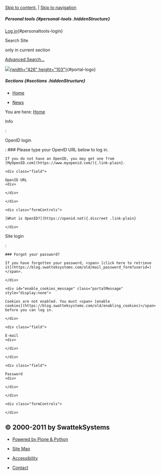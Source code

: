 <div id="visual-portal-wrapper">

<div id="portal-top" class="row">

<div class="cell width-full position-0">

<div id="portal-header">

[Skip to content.](https://blog.swatteksystems.com/old/login_form#content) |
[Skip to
navigation](https://blog.swatteksystems.com/old/login_form#portlet-navigation-tree)

<div id="portal-personaltools-wrapper">

##### Personal tools {#personal-tools .hiddenStructure}

[Log
in](https://blog.swatteksystems.com/old/login_form){#personaltools-login}

</div>

<div id="portal-searchbox">

<div class="LSBox">

Search Site
<div class="searchSection">

only in current section

</div>

<div id="LSResult" class="LSResult" style="">

<div id="LSShadow" class="LSShadow">

</div>

</div>

</div>

<div id="portal-advanced-search" class="hiddenStructure">

[Advanced Search…](https://blog.swatteksystems.com/old/search_form)

</div>

</div>

[![](https://blog.swatteksystems.com/old/logo.png){width="426"
height="103"}](https://blog.swatteksystems.com "Home"){#portal-logo}
##### Sections {#sections .hiddenStructure}

-   <div id="portaltab-index_html">

    </div>

    [Home](https://blog.swatteksystems.com)
-   <div id="portaltab-news">

    </div>

    [News](https://blog.swatteksystems.com/old/news "Site News")

</div>

</div>

</div>

<div id="portal-columns" class="row">

<div id="portal-column-content" class="cell width-full position-0">

<div id="viewlet-above-content">

<div id="portal-breadcrumbs">

<span id="breadcrumbs-you-are-here">You are here:</span> <span
id="breadcrumbs-home"> [Home](https://blog.swatteksystems.com) </span>

</div>

</div>

<div>

Info

:   

<div id="content">

<div id="content-core">

<div id="login-form">

 OpenID login 

:   ### Please type your OpenID URL below to log in.

    If you do not have an OpenID, you may get one from
    [MyOpenID.com](https://www.myopenid.com/){.link-plain}.

    <div class="field">

    OpenID URL
    <div>

    </div>

    </div>

    <div class="formControls">

    [What is OpenID?](https://openid.net){.discreet .link-plain}

    </div>

 Site login 

:   <div id="forgotten-password">

    ### Forgot your password?

    If you have forgotten your password, <span> [click here to retrieve
    it](https://blog.swatteksystems.com/old/mail_password_form?userid=)</span>.

    </div>

    <div id="enable_cookies_message" class="portalMessage"
    style="display:none">

    Cookies are not enabled. You must <span> [enable
    cookies](https://blog.swatteksystems.com/old/enabling_cookies)</span>
    before you can log in.

    </div>

    <div class="field">

    E-mail
    <div>

    </div>

    </div>

    <div class="field">

    Password
    <div>

    </div>

    </div>

    <div class="formControls">

    </div>

</div>

</div>

</div>

</div>

<div id="viewlet-below-content">

</div>

</div>

</div>

<div class="row">

<div class="cell width-full position-0">

<div id="doormat-container" class="columns-0">

© 2000-2011 by SwattekSystems
-----------------------------

</div>

</div>

</div>

<div id="portal-colophon">

<div class="colophonWrapper">

-   [Powered by Plone &
    Python](https://plone.org "This site was built using the Plone Open Source CMS/WCM.")

</div>

</div>

-   <div id="siteaction-sitemap">

    </div>

    [Site Map](https://blog.swatteksystems.com/old/sitemap "Site Map")
-   <div id="siteaction-accessibility">

    </div>

    [Accessibility](https://blog.swatteksystems.com/old/accessibility-info "Accessibility")
-   <div id="siteaction-contact">

    </div>

    [Contact](https://blog.swatteksystems.com/old/contact-info "Contact")

</div>
